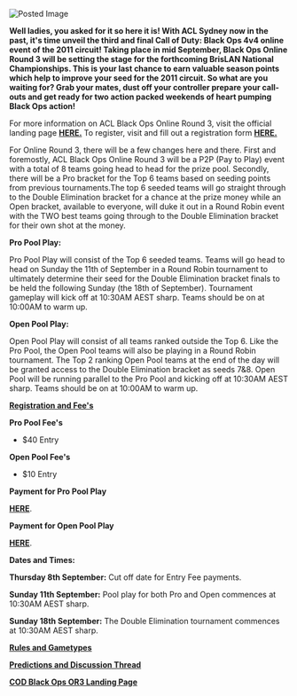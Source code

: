 ![Posted Image](http://i40.tinypic.com/2ag28sp.png)





**Well ladies, you asked for it so here it is! With ACL Sydney now in the past, it's time unveil the third and final Call of Duty: Black Ops 4v4 online event of the 2011 circuit! Taking place in mid September, Black Ops Online Round 3 will be setting the stage for the forthcoming BrisLAN National Championships. This is your last chance to earn valuable season points which help to improve your seed for the 2011 circuit. So what are you waiting for? Grab your mates, dust off your controller prepare your call-outs and get ready for two action packed weekends of heart pumping Black Ops action!**




For more information on ACL Black Ops Online Round 3, visit the official landing page 
**[HERE.](http://www.aclpro.com.au/2011/events/cod/acl-blops-r3-landing-page#)** To register, visit and fill out a registration form 
[**HERE.**](http://registration.aclpro.com.au/?e=29)




For Online Round 3, there will be a few changes here and there. First and foremostly, ACL Black Ops Online Round 3 will be a P2P (Pay to Play) event with a total of 8 teams going head to head for the prize pool. Secondly, there will be a Pro bracket for the Top 6 teams based on seeding points from previous tournaments.The top 6 seeded teams will go straight through to the Double Elimination bracket for a chance at the prize money while an Open bracket, available to everyone, will duke it out in a Round Robin event with the TWO best teams going through to the Double Elimination bracket for their own shot at the money.






**Pro Pool Play:**

Pro Pool Play will consist of the Top 6 seeded teams. Teams will go head to head on Sunday the 11th of September in a Round Robin tournament to ultimately determine their seed for the Double Elimination bracket finals to be held the following Sunday (the 18th of September). Tournament gameplay will kick off at 10:30AM AEST sharp. Teams should be on at 10:00AM to warm up.






**Open Pool Play:**

Open Pool Play will consist of all teams ranked outside the Top 6. Like the Pro Pool, the Open Pool teams will also be playing in a Round Robin tournament. The Top 2 ranking Open Pool teams at the end of the day will be granted access to the Double Elimination bracket as seeds 7&8. Open Pool will be running parallel to the Pro Pool and kicking off at 10:30AM AEST sharp. Teams should be on at 10:00AM to warm up.









**[Registration and Fee's](http://registration.aclpro.com.au/?e=29)**


**Pro Pool Fee's**
 - $40 Entry



**Open Pool Fee's**
 - $10 Entry






**Payment for Pro Pool Play**
 
[**HERE**](http://www.aclpro.com.au/forums/store/product/22-cod-online-r3-pro-pool-play-entry/).



**Payment for Open Pool Play**
 
[**HERE**](http://www.aclpro.com.au/forums/store/product/32-cod-online-r3-open-pool-play-entry/).






**Dates and Times:**


**Thursday 8th September:**
 Cut off date for Entry Fee payments.



**Sunday 11th September:**
 Pool play for both Pro and Open commences at 10:30AM AEST sharp.



**Sunday 18th September:**
 The Double Elimination tournament commences at 10:30AM AEST sharp.









**[Rules and Gametypes](http://www.aclpro.com.au/procircuit/acl-blops-rules)**





**[Predictions and Discussion Thread](http://www.aclpro.com.au/forums/topic/13418-acl-black-ops-r3-predictions-and-discussion-thread/)** 






**[COD Black Ops OR3 Landing Page](http://www.aclpro.com.au/2011/events/cod/acl-blops-r3-landing-page#)**